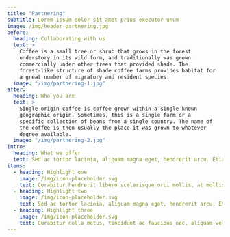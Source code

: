 ```yaml
---
title: "Partnering"
subtitle: Lorem ipsum dolor sit amet prius executor unum
image: /img/header-partnering.jpg
before:
  heading: Collaborating with us
  text: >
    Coffee is a small tree or shrub that grows in the forest
    understory in its wild form, and traditionally was grown
    commercially under other trees that provided shade. The
    forest-like structure of shade coffee farms provides habitat for
    a great number of migratory and resident species.
  image: "/img/partnering-1.jpg"
after:
  heading: Who you are
  text: >
    Single-origin coffee is coffee grown within a single known
    geographic origin. Sometimes, this is a single farm or a
    specific collection of beans from a single country. The name of
    the coffee is then usually the place it was grown to whatever
    degree available.
  image: "/img/partnering-2.jpg"
intro:
  heading: What we offer
  text: Sed ac tortor lacinia, aliquam magna eget, hendrerit arcu. Etiam non aliquet diam. Nunc fringilla lacinia auctor.
items:
  - heading: Highlight one
    image: /img/icon-placeholder.svg
    text: Curabitur hendrerit libero scelerisque orci mollis, at mollis quam molestie. Etiam ut orci eget nunc accumsan.
  - heading: Highlight two
    image: /img/icon-placeholder.svg
    text: Sed ac tortor lacinia, aliquam magna eget, hendrerit arcu. Etiam non aliquet diam. Nunc fringilla lacinia auctor. 
  - heading: Highlight three
    image: /img/icon-placeholder.svg
    text: Curabitur nulla metus, tincidunt ac faucibus nec, aliquam vel mi. Sed convallis metus nec urna laoreet.
---
```

